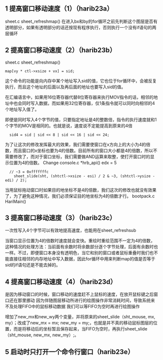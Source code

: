 ## 1 提高窗口移动速度（1）（harib23a）
sheet.c sheet_refreshmap()
在进入bx和by的for循环之前先判断这个图层是否有透明部分，如果有透明部分的话还按现有程序执行，否则执行一个没有if语句的两层循环


## 2 提高窗口移动速度（2）（harib23b）
sheet.c sheet_refreshmap()
```
map[vy * ctl->xsize + vx] = sid;
```
这个命令的功能是向内存中某个地址写入sid的值，它也位于for循环中，会被反复执行，而且这个地址的后面以及再后面的地址也要写入sid的值。

在汇编语言中，如果用16位寄存器代替8位寄存器来执行MOV指令的话，相邻的地址中也会同时写入数据，而如果用32位寄存器，仅1条指令就可以同时向相邻的4个地址写入值了。

即便是同时写入4个字节的值，只要指定地址是4的整数倍，指令的执行速度就和1个字节的MOV是相同的。也就是说，速度说不定能提高到原来的4倍
```
  sid4 = sid | sid << 8 | sid << 16 | sid << 24;
```
为了让这次的修改发挥最大的效果，我们需要使窗口在x方向上的大小为4的倍数，而且窗口的x坐标也要为4的倍数。目前所有的窗口大小都是4的倍数，所以不需要修改了，而对于窗口坐标，我们需要做AND运算来取整，使打开窗口时的显示位置为4的倍数。
Change console.c *hrb_api()  edx = 5
```
  // ~3 = 0xfffffffc
	sheet_slide(sht, (shtctl->xsize - esi) / 2 & ~3, (shtctl->ysize - edi) / 2);
```

当用鼠标拖动窗口时如果目的地坐标不是4的倍数，我们这次的修改也就没有效果了，为了避免这种情况，我们必须保证目的地坐标为4的倍数才行。
bootpack.c HariMain()

## 3 提高窗口移动速度（3）（harib23c）
一次性写入4个字节可以有效地提高速度，也能用在sheet_refreshsub

当窗口显示位置为4的倍数时速度就会变快。重绘时重绘范围不一定为4的倍数，这种情况的处理方法：当前面有余数时将余数部分逐个字节处理，后面有余数时也一样。不过，即便窗口本身没有透明色，当它和别的窗口或者鼠标重叠时我们也不能直接往相邻的内存地址中写入数据，因此for循环中用来判断map的值是否等于sid的if语句还是不能去掉的。

## 4 提高窗口移动速度（4）（harib23d）
是因为移动窗口的时候，窗口移动的速度赶不上鼠标的速度，在放开鼠标键之后窗口还在那里挪动
因为伴随图层移动所进行的绘图操作非常消耗时间，导致系统来不及处理FIFO中的鼠标移动数据
我们可以等FIFO为空时再进行绘图操作

增加了new_mx和new_wy两个变量，并将原来的sheet_slide（sht_mouse, mx, my）；改成了new_mx = mx; new_my = my;，也就是并不真的移动鼠标图层的位置，而是将移动后的坐标暂且保存起来，当FIFO为空时，再执行sheet_slide（sht_mouse, new_mx, new_my）;。

## 5 启动时只打开一个命令行窗口（harib23e）

